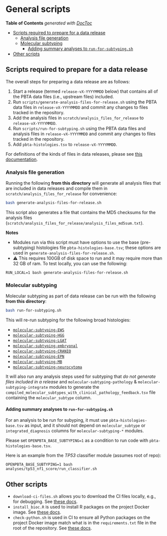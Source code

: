 # General scripts 

<!-- START doctoc generated TOC please keep comment here to allow auto update -->
<!-- DON'T EDIT THIS SECTION, INSTEAD RE-RUN doctoc TO UPDATE -->
**Table of Contents**  *generated with [DocToc](https://github.com/thlorenz/doctoc)*

- [Scripts required to prepare for a data release](#scripts-required-to-prepare-for-a-data-release)
    - [Analysis file generation](#analysis-file-generation)
    - [Molecular subtyping](#molecular-subtyping)
        - [Adding summary analyses to `run-for-subtyping.sh`](#adding-summary-analyses-to-run-for-subtypingsh)
- [Other scripts](#other-scripts)

<!-- END doctoc generated TOC please keep comment here to allow auto update -->

## Scripts required to prepare for a data release

The overall steps for preparing a data release are as follows:

1. Start a release (termed `release-vX-YYYYMMDD` below) that contains all of the PBTA data files (i.e., upstream files) included.
2. Run `scripts/generate-analysis-files-for-release.sh` using the PBTA data files in `release-vX-YYYYMMDD` and commit any changes to files tracked in the repository.
3. Add the analysis files in `scratch/analysis_files_for_release` to `release-vX-YYYYMMDD`.
4. Run `scripts/run-for-subtyping.sh` using the PBTA data files and analysis files in `release-vX-YYYYMMDD` and commit any changes to files tracked in the repository.
5. Add `pbta-histologies.tsv` to `release-vX-YYYYMMDD`.
	 
For definitions of the kinds of files in data releases, please see [this documentation](https://github.com/AlexsLemonade/OpenPBTA-analysis/blob/master/doc/data-files-description.md#data-file-descriptions).

### Analysis file generation

Running the following **from this directory** will generate all analysis files that are included in data releases and compile them in `scratch/analysis_files_for_release` for convenience:

```sh
bash generate-analysis-files-for-release.sh
```

This script also generates a file that contains the MD5 checksums for the analysis files (`scratch/analysis_files_for_release/analysis_files_md5sum.txt`).

**Notes**

- Modules run via this script must have options to use the base (pre-subtyping) histologies file `pbta-histologies-base.tsv`; these options are used in `generate-analysis-files-for-release.sh`.
- :warning: This requires 100GB of disk space to run and it may require more than 32 GB of ram. To test locally, you can use the following:

```
RUN_LOCAL=1 bash generate-analysis-files-for-release.sh
```

### Molecular subtyping 

Molecular subtyping as part of data release can be run with the following **from this directory**:

```sh
bash run-for-subtyping.sh
```

This will re-run subtyping for the following broad histologies:

 * [`molecular-subtyping-EWS`](https://github.com/AlexsLemonade/OpenPBTA-analysis/tree/master/analyses/molecular-subtyping-EWS)
 * [`molecular-subtyping-HGG`](https://github.com/AlexsLemonade/OpenPBTA-analysis/tree/master/analyses/molecular-subtyping-HGG)
 * [`molecular-subtyping-LGAT`](https://github.com/AlexsLemonade/OpenPBTA-analysis/tree/master/analyses/molecular-subtyping-LGAT)
 * [`molecular-subtyping-embryonal`](https://github.com/AlexsLemonade/OpenPBTA-analysis/tree/master/analyses/molecular-subtyping-embryonal)
 * [`molecular-subtyping-CRANIO`](https://github.com/AlexsLemonade/OpenPBTA-analysis/tree/master/analyses/molecular-subtyping-CRANIO)
 * [`molecular-subtyping-EPN`](https://github.com/AlexsLemonade/OpenPBTA-analysis/tree/master/analyses/molecular-subtyping-EPN)
 * [`molecular-subtyping-MB`](https://github.com/AlexsLemonade/OpenPBTA-analysis/tree/master/analyses/molecular-subtyping-MB)
 * [`molecular-subtyping-neurocytoma`](https://github.com/AlexsLemonade/OpenPBTA-analysis/tree/master/analyses/molecular-subtyping-neurocytoma)  

It will also run any analysis steps used for subtyping that _do not generate files included in a release_ and `molecular-subtyping-pathology` & `molecular-subtyping-integrate` modules to generate the `compiled_molecular_subtypes_with_clinical_pathology_feedback.tsv` file containing the `molecular_subtype` column.


#### Adding summary analyses to `run-for-subtyping.sh`

For an analysis to be run for subyping, it must use `pbta-histologies-base.tsv` as input, and it should not depend on `molecular_subtype` or `integrated_diagnosis` columns for `molecular-subtyping-*` modules. 

Please set `OPENPBTA_BASE_SUBTYPING=1` as a condition to run code with `pbta-histologies-base.tsv`.   

Here is an example from the _TP53_ classifier module (assumes root of repo):

```
OPENPBTA_BASE_SUBTYPING=1 bash analyses/tp53_nf1_score/run_classifier.sh

```


## Other scripts

* `download-ci-files.sh` allows you to download the CI files locally, e.g., for debugging. 
See [these docs](https://github.com/AlexsLemonade/OpenPBTA-analysis#working-with-the-subset-files-used-in-ci-locally).
* `install_bioc.R` is used to install R packages on the project Docker image. 
See [these docs](https://github.com/AlexsLemonade/OpenPBTA-analysis#docker-image).
* `check-python.sh` is used in CI to ensure all Python packages on the project Docker image match what is in the `requirements.txt` file in the root of the repository.
See [these docs](https://github.com/AlexsLemonade/OpenPBTA-analysis#docker-image).